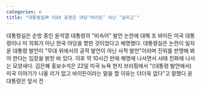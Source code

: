 ```yaml
---
categories: e
title: "대통령실尹 이XX 표현은 야당‘바이든’ 아닌 ‘날리고’"
---
```

대통령실은 순방 중인 윤석열 대통령의 "비속어" 발언 논란에 대해 조 바이든 미국 대통령이나 미 의회가 아닌 한국 야당을 향한 것이었다고 해명했다. 대통령실은 논란이 일자 윤 대통령 발언이 "무대 위에서의 공적 발언이 아닌 사적 발언"이라며 진위를 판명해 봐야 한다는 입장을 밝힌 바 있다. 이후 약 10시간 만에 해명에 나서면서 사태 진화에 나서는 모양새다. 김은혜 홍보수석은 22일 미국 뉴욕 현지 브리핑에서 "(대통령 발언에서) 미국 이야기가 나올 리가 없고 바이든이라는 말을 할 이유는 더더욱 없다"고 말했다.윤 대통령은 앞서 전